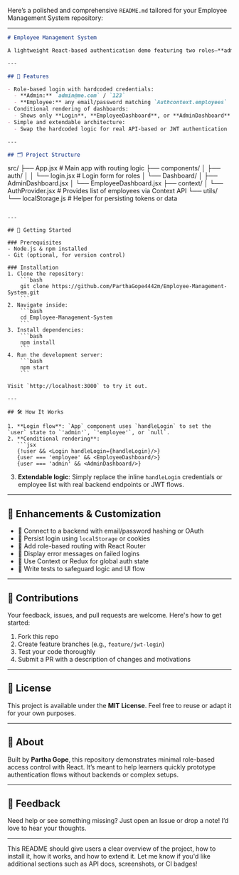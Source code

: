 Here’s a polished and comprehensive `README.md` tailored for your Employee Management System repository:

---

```markdown
# Employee Management System

A lightweight React-based authentication demo featuring two roles—**admin** and **employee**—and separate dashboards for each. Ideal as a starter template for learning or prototyping role-based access control.

---

## 🧩 Features

- Role-based login with hardcoded credentials:
  - **Admin:** `admin@me.com` / `123`
  - **Employee:** any email/password matching `Authcontext.employees`
- Conditional rendering of dashboards:
  - Shows only **Login**, **EmployeeDashboard**, or **AdminDashboard** based on user role
- Simple and extendable architecture:
  - Swap the hardcoded logic for real API-based or JWT authentication

---

## 🗂 Project Structure

```

src/
├── App.jsx              # Main app with routing logic
├── components/
│   ├── auth/
│   │   └── login.jsx    # Login form for roles
│   └── Dashboard/
│       ├── AdminDashboard.jsx
│       └── EmployeeDashboard.jsx
├── context/
│   └── AuthProvider.jsx # Provides list of employees via Context API
└── utils/
└── localStorage.js  # Helper for persisting tokens or data

````

---

## 🚀 Getting Started

### Prerequisites
- Node.js & npm installed
- Git (optional, for version control)

### Installation
1. Clone the repository:
    ```bash
    git clone https://github.com/ParthaGope4442m/Employee-Management-System.git
    ```
2. Navigate inside:
    ```bash
    cd Employee-Management-System
    ```
3. Install dependencies:
    ```bash
    npm install
    ```
4. Run the development server:
    ```bash
    npm start
    ```

Visit `http://localhost:3000` to try it out.

---

## 🛠 How It Works

1. **Login flow**: `App` component uses `handleLogin` to set the `user` state to `'admin'`, `'employee'`, or `null`.
2. **Conditional rendering**:
   ```jsx
   {!user && <Login handleLogin={handleLogin}/>}
   {user === 'employee' && <EmployeeDashboard/>}
   {user === 'admin' && <AdminDashboard/>}
````

3. **Extendable logic**: Simply replace the inline `handleLogin` credentials or employee list with real backend endpoints or JWT flows.

---

## 🧪 Enhancements & Customization

* 🔐 Connect to a backend with email/password hashing or OAuth
* 📌 Persist login using `localStorage` or cookies
* 🚦 Add role-based routing with React Router
* 🚨 Display error messages on failed logins
* 🧩 Use Context or Redux for global auth state
* 🧪 Write tests to safeguard logic and UI flow

---

## 🎯 Contributions

Your feedback, issues, and pull requests are welcome. Here's how to get started:

1. Fork this repo
2. Create feature branches (e.g., `feature/jwt-login`)
3. Test your code thoroughly
4. Submit a PR with a description of changes and motivations

---

## 📄 License

This project is available under the **MIT License**. Feel free to reuse or adapt it for your own purposes.

---

## 🧭 About

Built by **Partha Gope**, this repository demonstrates minimal role-based access control with React. It’s meant to help learners quickly prototype authentication flows without backends or complex setups.

---

## 💬 Feedback

Need help or see something missing? Just open an Issue or drop a note! I’d love to hear your thoughts.

---

This README should give users a clear overview of the project, how to install it, how it works, and how to extend it. Let me know if you'd like additional sections such as API docs, screenshots, or CI badges!

